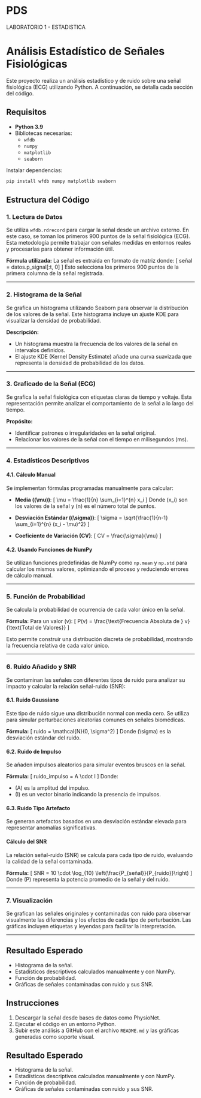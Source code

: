 # PDS
LABORATORIO 1 - ESTADISTICA
# Análisis Estadístico de Señales Fisiológicas

Este proyecto realiza un análisis estadístico y de ruido sobre una señal fisiológica (ECG) utilizando Python. A continuación, se detalla cada sección del código.

## Requisitos
- **Python 3.9**
- Bibliotecas necesarias:
  - `wfdb`
  - `numpy`
  - `matplotlib`
  - `seaborn`

Instalar dependencias:
```bash
pip install wfdb numpy matplotlib seaborn
```

## Estructura del Código

### 1. Lectura de Datos
Se utiliza `wfdb.rdrecord` para cargar la señal desde un archivo externo. En este caso, se toman los primeros 900 puntos de la señal fisiológica (ECG). Esta metodología permite trabajar con señales medidas en entornos reales y procesarlas para obtener información útil.

**Fórmula utilizada:**
La señal es extraída en formato de matriz donde:
\[
señal = datos.p\_signal[:t, 0]
\]
Esto selecciona los primeros 900 puntos de la primera columna de la señal registrada.

---

### 2. Histograma de la Señal
Se grafica un histograma utilizando Seaborn para observar la distribución de los valores de la señal. Este histograma incluye un ajuste KDE para visualizar la densidad de probabilidad.

**Descripción:**
- Un histograma muestra la frecuencia de los valores de la señal en intervalos definidos.
- El ajuste KDE (Kernel Density Estimate) añade una curva suavizada que representa la densidad de probabilidad de los datos.

---

### 3. Graficado de la Señal (ECG)
Se grafica la señal fisiológica con etiquetas claras de tiempo y voltaje. Esta representación permite analizar el comportamiento de la señal a lo largo del tiempo.

**Propósito:**
- Identificar patrones o irregularidades en la señal original.
- Relacionar los valores de la señal con el tiempo en milisegundos (ms).

---

### 4. Estadísticos Descriptivos

#### 4.1. Cálculo Manual
Se implementan fórmulas programadas manualmente para calcular:
- **Media (\(\mu\))**:
\[
\mu = \frac{1}{n} \sum_{i=1}^{n} x_i
\]
Donde \(x_i\) son los valores de la señal y \(n\) es el número total de puntos.

- **Desviación Estándar (\(\sigma\))**:
\[
\sigma = \sqrt{\frac{1}{n-1} \sum_{i=1}^{n} (x_i - \mu)^2}
\]

- **Coeficiente de Variación (CV)**:
\[
CV = \frac{\sigma}{\mu}
\]

#### 4.2. Usando Funciones de NumPy
Se utilizan funciones predefinidas de NumPy como `np.mean` y `np.std` para calcular los mismos valores, optimizando el proceso y reduciendo errores de cálculo manual.

---

### 5. Función de Probabilidad
Se calcula la probabilidad de ocurrencia de cada valor único en la señal.

**Fórmula:**
Para un valor \(v\):
\[
P(v) = \frac{\text{Frecuencia Absoluta de } v}{\text{Total de Valores}}
\]

Esto permite construir una distribución discreta de probabilidad, mostrando la frecuencia relativa de cada valor único.

---

### 6. Ruido Añadido y SNR
Se contaminan las señales con diferentes tipos de ruido para analizar su impacto y calcular la relación señal-ruido (SNR):

#### 6.1. Ruido Gaussiano
Este tipo de ruido sigue una distribución normal con media cero. Se utiliza para simular perturbaciones aleatorias comunes en señales biomédicas.

**Fórmula:**
\[
ruido = \mathcal{N}(0, \sigma^2)
\]
Donde \(\sigma\) es la desviación estándar del ruido.

#### 6.2. Ruido de Impulso
Se añaden impulsos aleatorios para simular eventos bruscos en la señal.

**Fórmula:**
\[
ruido\_impulso = A \cdot I
\]
Donde:
- \(A\) es la amplitud del impulso.
- \(I\) es un vector binario indicando la presencia de impulsos.

#### 6.3. Ruido Tipo Artefacto
Se generan artefactos basados en una desviación estándar elevada para representar anomalías significativas.

#### Cálculo del SNR
La relación señal-ruido (SNR) se calcula para cada tipo de ruido, evaluando la calidad de la señal contaminada.

**Fórmula:**
\[
SNR = 10 \cdot \log_{10} \left(\frac{P_{señal}}{P_{ruido}}\right)
\]
Donde \(P\) representa la potencia promedio de la señal y del ruido.

---

### 7. Visualización
Se grafican las señales originales y contaminadas con ruido para observar visualmente las diferencias y los efectos de cada tipo de perturbación. Las gráficas incluyen etiquetas y leyendas para facilitar la interpretación.

---

## Resultado Esperado
- Histograma de la señal.
- Estadísticos descriptivos calculados manualmente y con NumPy.
- Función de probabilidad.
- Gráficas de señales contaminadas con ruido y sus SNR.

## Instrucciones
1. Descargar la señal desde bases de datos como PhysioNet.
2. Ejecutar el código en un entorno Python.
3. Subir este análisis a GitHub con el archivo `README.md` y las gráficas generadas como soporte visual.

## Resultado Esperado
- Histograma de la señal.
- Estadísticos descriptivos calculados manualmente y con NumPy.
- Función de probabilidad.
- Gráficas de señales contaminadas con ruido y sus SNR.

